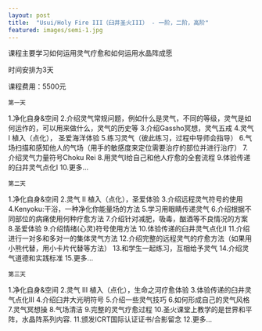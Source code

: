 ```yaml
---
layout: post
title:  "Usui/Holy Fire III（臼井圣火III） - 一阶，二阶，高阶"
featured: images/semi-1.jpg
---
```


课程主要学习如何运用灵气疗愈和如何运用水晶阵成愿

时间安排为3天

课程费用：5500元

`第一天`

1.净化自身&空间
2.介绍灵气常规问题，例如什么是灵气，不同的等级，灵气是如何运作的，可以用来做什么，灵气的历史等
3.介绍Gassho冥想，灵气五戒
4.灵气 I 植入（点化）， 圣爱海洋体验
5.练习灵气（彼此练习，过程中导师会指导）
6.气场扫描和感知他人的气场（用手的敏感度来定位需要治疗的部位并进行治疗）
7.介绍灵气力量符号Choku Rei
8.用灵气I给自己和他人疗愈的全套流程
9.体验传递的臼井灵气点化I
10.更多...

`第二天`

1.净化自身&空间
2.灵气 II 植入（点化），圣爱体验
3.介绍远程灵气符号的使用
4.Kenyoku:干浴，一种净化你能量场的方法
5.学习用眼睛传递灵气
6.介绍根据不同部位的病痛使用何种疗愈方法
7.介绍针对减肥，吸毒，酗酒等不良情况的方案
8.圣爱体验
9.介绍情绪(心灵)符号使用方法
10.体验传递的臼井灵气点化II
11.介绍进行一对多和多对一的集体灵气方法
12.介绍完整的远程灵气的疗愈方法（如果用小熊代替，用小卡片代替等方法）
13.和学生一起练习，互相给予灵气
14.介绍灵气道德和实践标准
15.更多...

`第三天`

1.净化自身&空间
2.灵气 III 植入（点化），生命之河疗愈体验
3.体验传递的臼井灵气点化III
4.介绍臼井大光明符号
5.介绍一些灵气技巧
6.如何形成自己的灵气风格
7.灵气冥想操
8.气场清洁
9.完整的灵气疗愈过程
10.圣火课堂上教学的是世界和平阵，水晶阵系列内容.
11.颁发ICRT国际认证证书/合影留念
12.更多...


<!--{% highlight ruby %}
def print_hi(name)
  puts "Hi, #{name}"
end
print_hi('Tom')
#=> prints 'Hi, Tom' to STDOUT.
{% endhighlight %}

Check out the [Jekyll docs][jekyll-docs] for more info on how to get the most out of Jekyll. File all bugs/feature requests at [Jekyll’s GitHub repo][jekyll-gh]. If you have questions, you can ask them on [Jekyll Talk][jekyll-talk].

[jekyll-docs]: https://jekyllrb.com/docs/home
[jekyll-gh]:   https://github.com/jekyll/jekyll
[jekyll-talk]: https://talk.jekyllrb.com/-->
